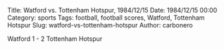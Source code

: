 Title: Watford vs. Tottenham Hotspur, 1984/12/15
Date: 1984/12/15 00:00
Category: sports
Tags: football, football scores, Watford, Tottenham Hotspur
Slug: watford-vs-tottenham-hotspur
Author: carbonero


Watford 1 - 2 Tottenham Hotspur
